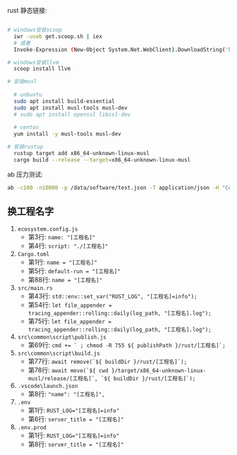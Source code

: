 rust 静态链接:
```bash

# windows安装scoop
  iwr -useb get.scoop.sh | iex
  # 或者
  Invoke-Expression (New-Object System.Net.WebClient).DownloadString('https://get.scoop.sh')

# windows安装llvm
  scoop install llvm

# 安装musl
  
  # unbuntu
  sudo apt install build-essential
  sudo apt install musl-tools musl-dev
  # sudo apt install openssl libssl-dev
  
  # centos
  yum install -y musl-tools musl-dev

# 安装rustup
  rustup target add x86_64-unknown-linux-musl
  cargo build --release --target=x86_64-unknown-linux-musl
```

ab 压力测试:
```bash
ab -c100 -n10000 -p /data/software/test.json -T application/json -H "Content-Type: application/json" -H "Cache-Control: no-cache" -H "Bearer eyJhbGciOiJIUzI1NiJ9.eyJpZCI6IjlMbW5xaExJVHpLc2tGTy9sY1hScUEiLCJkZXB0X2lkIjoiUi9WSFcwa3pSeEs5dEc4bUlITWRiUSIsInRlbmFudF9pZCI6IlpEYlpsQzFPVDhLYURnNnNveE1DQlEiLCJsYW5nIjoiemgtY24iLCJleHAiOjIwMDAwNDkwOTF9.cvfaeUTk2p28-RPPcfb3DPOQTk54-GdsboJAbeUxq1k" http://localhost:5001/graphql
```

## 换工程名字
1. `ecosystem.config.js`
    - 第3行: `name: "[工程名]"`
    - 第4行: `script: "./[工程名]"`
2. `Cargo.toml`
    - 第1行: `name = "[工程名]"`
    - 第5行: `default-run = "[工程名]"`
    - 第88行: `name = "[工程名]"`
3. `src/main.rs`
    - 第43行: `std::env::set_var("RUST_LOG", "[工程名]=info");`
    - 第54行: `let file_appender = tracing_appender::rolling::daily(log_path, "[工程名].log");`
    - 第75行: `let file_appender = tracing_appender::rolling::daily(log_path, "[工程名].log");`
4. `src\common\script\publish.js`
    - 第69行: ```cmd += ` ; chmod -R 755 ${ publishPath }/rust/[工程名]`;```
5. `src\common\script\build.js`
    - 第77行: ```await remove(`${ buildDir }/rust/[工程名]`);```
    - 第78行: ```await move(`${ cwd }/target/x86_64-unknown-linux-musl/release/[工程名]`, `${ buildDir }/rust/[工程名]`);```
6. `.vscode\launch.json`
    - 第8行: `"name": "[工程名]",`
7. `.env`
    - 第1行: `RUST_LOG="[工程名]=info"`
    - 第6行: `server_title = "[工程名]"`
8. `.env.prod`
    - 第1行: `RUST_LOG="[工程名]=info"`
    - 第8行: `server_title = "[工程名]"`
